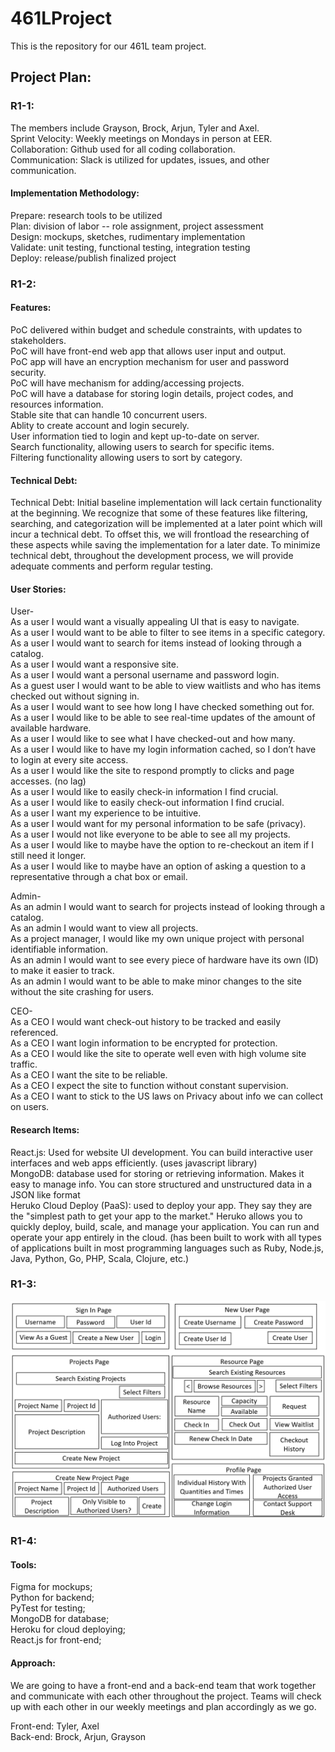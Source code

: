 # 461LProject
This is the repository for our 461L team project. 

## Project Plan: 
### R1-1:
The members include Grayson, Brock, Arjun, Tyler and Axel. <br/>
Sprint Velocity: Weekly meetings on Mondays in person at EER. <br/>
Collaboration: Github used for all coding collaboration. <br/>
Communication: Slack is utilized for updates, issues, and other communication. <br/>
#### Implementation Methodology: <br/>
Prepare: research tools to be utilized <br/>
Plan: division of labor -- role assignment, project assessment <br/>
Design: mockups, sketches, rudimentary implementation <br/>
Validate: unit testing, functional testing, integration testing <br/>
Deploy: release/publish finalized project <br/>

### R1-2:
#### Features: 
PoC delivered within budget and schedule constraints, with updates to stakeholders. <br/>
PoC will have front-end web app that allows user input and output. <br/>
PoC app will have an encryption mechanism for user and password security. <br/>
PoC will have mechanism for adding/accessing projects. <br/>
PoC will have a database for storing login details, project codes, and resources information. <br/>
Stable site that can handle 10 concurrent users. <br/>
Ablity to create account and login securely. <br/>
User information tied to login and kept up-to-date on server. <br/>
Search functionality, allowing users to search for specific items.  <br/>
Filtering functionality allowing users to sort by category. <br/>

#### Technical Debt:
Technical Debt: Initial baseline implementation will lack certain functionality at the beginning. We recognize that some of these features like filtering, searching,
and categorization will be implemented at a later point which will incur a technical debt. To offset this, we will frontload the researching of these aspects
while saving the implementation for a later date. 
To minimize technical debt, throughout the development process, we will provide adequate comments and perform regular testing. <br/>

#### User Stories:
User- <br/>
As a user I would want a visually appealing UI that is easy to navigate. <br/>
As a user I would want to be able to filter to see items in a specific category. <br/>
As a user I would want to search for items instead of looking through a catalog. <br/>
As a user I would want a responsive site. <br/>
As a user I would want a personal username and password login. <br/>
As a guest user I would want to be able to view waitlists and who has items checked out without signing in. <br/>
As a user I would want to see how long I have checked something out for. <br/>
As a user I would like to be able to see real-time updates of the amount of available hardware. <br/>
As a user I would like to see what I have checked-out and how many. <br/>
As a user I would like to have my login information cached, so I don’t have to login at every site access. <br/>
As a user I would like the site to respond promptly to clicks and page accesses. (no lag) <br/>
As a user I would like to easily check-in information I find crucial. <br/>
As a user I would like to easily check-out information I find crucial. <br/>
As a user I want my experience to be intuitive. <br/>
As a user I would want for my personal information to be safe (privacy). <br/>
As a user I would not like everyone to be able to see all my projects. <br/>
As a user I would like to maybe have the option to re-checkout an item if I still need it longer. <br/>
As a user I would like to maybe have an option of asking a question to a representative through a chat box or email. <br/>

Admin- <br/>
As an admin I would want to search for projects instead of looking through a catalog. <br/>
As an admin I would want to view all projects. <br/>
As a project manager, I would like my own unique project with personal identifiable information. <br/>
As an admin I would want to see every piece of hardware have its own (ID) to make it easier to track. <br/>
As an admin I would want to be able to make minor changes to the site without the site crashing for users. <br/>

CEO- <br/>
As a CEO I would want check-out history to be tracked and easily referenced. <br/>
As a CEO I want login information to be encrypted for protection. <br/>
As a CEO I would like the site to operate well even with high volume site traffic. <br/>
As a CEO I want the site to be reliable. <br/>
As a CEO I expect the site to function without constant supervision. <br/>
As a CEO I want to stick to the US laws on Privacy about info we can collect on users. <br/>

#### Research Items:
React.js: Used for website UI development. You can build interactive user interfaces and web apps efficiently. (uses javascript library) <br/>
MongoDB: database used for storing or retrieving information. Makes it easy to manage info. You can store structured and unstructured data in a JSON like format <br/>
Heruko Cloud Deploy (PaaS): used to deploy your app. They say they are the "simplest path to get your app to the market." Heruko allows you to quickly deploy, build,
scale, and manage your application. You can run and operate your app entirely in the cloud. (has been built to work with all types of applications built in most
programming languages such as Ruby, Node.js, Java, Python, Go, PHP, Scala, Clojure, etc.) <br/>




### R1-3:
<img src="./461LUISketch.jpg">

### R1-4:
#### Tools:
Figma for mockups; <br/>
Python for backend; <br/>
PyTest for testing; <br/>
MongoDB for database; <br/>
Heroku for cloud deploying; <br/>
React.js for front-end; <br/>

#### Approach:
We are going to have a front-end and a back-end team that work together and communicate with each other throughout the project. Teams will check up with each other
in our weekly meetings and plan accordingly as we go. <br/>

Front-end: Tyler, Axel <br/>
Back-end: Brock, Arjun, Grayson <br/>
